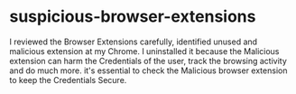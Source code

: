 # suspicious-browser-extensions

I reviewed the Browser Extensions carefully,
identified unused and malicious extension at my Chrome.
I uninstalled it because the Malicious extension can harm the Credentials of the user,
track the browsing activity and  do much more.
it's essential to check the Malicious browser extension to keep the Credentials Secure.
